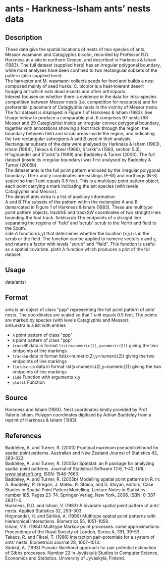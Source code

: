# ants - Harkness-Isham ants’ nests data

## Description
These data give the spatial locations of nests of two species of ants, Messor wasmanni and Cataglyphis bicolor, recorded by Professor R.D. Harkness at a site in northern Greece, and described in Harkness & Isham (1983). The full dataset (supplied here) has an irregular polygonal boundary, while most analyses have been confined to two rectangular subsets of the pattern (also supplied here).  
The harvester ant M. wasmanni collects seeds for food and builds a nest composed mainly of seed husks. C. bicolor is a heat-tolerant desert foraging ant which eats dead insects and other arthropods.  
Interest focuses on whether there is evidence in the data for intra-species competition between Messor nests (i.e. competition for resources) and for preferential placement of Cataglyphis nests in the vicinity of Messor nests.  
The full dataset is displayed in Figure 1 of Harkness & Isham (1983). See Usage below to produce a comparable plot. It comprises 97 nests (68 Messor and 29 Cataglyphis) inside an irregular convex polygonal boundary, together with annotations showing a foot track through the region, the boundary between field and scrub areas inside the region, and indicating the two rectangular subregions A and B used in their analysis.  
Rectangular subsets of the data were analysed by Harkness & Isham (1983), Isham (1984), Takacs & Fiksel (1986), S\"arkk\"a (1993, section 5.3), H\"ogmander and S\"arkk\"a (1999) and Baddeley & Turner (2000). The full dataset (inside its irregular boundary) was first analysed by Baddeley & Turner (2005b).  
The dataset ants is the full point pattern enclosed by the irregular polygonal boundary. The x and y coordinates are eastings (E-W) and northings (N-S) scaled so that 1 unit equals 0.5 feet. This is a multitype point pattern object, each point carrying a mark indicating the ant species (with levels Cataglyphis and Messor).  
The dataset ants.extra is a list of auxiliary information:  
A and B The subsets of the pattern within the rectangles A and B demarcated in Figure 1 of Harkness & Isham (1983). These are multitype point pattern objects. trackNE and trackSW coordinates of two straight lines bounding the foot track. fieldscrub The endpoints of a straight line separating the regions of ‘field’ and ‘scrub’: scrub to
the North and field to the South.  
side A function(x,y) that determines whether the location (x,y) is in the scrub or the field. The function can be applied to numeric vectors x and y, and returns a factor with levels "scrub" and "field". This function is useful as a spatial covariate. plotit A function which produces a plot of the full dataset.

## Usage
data(ants)

## Format
ants is an object of class "ppp" representing the full point pattern of ants’ nests. The coordinates are scaled so that 1 unit equals 0.5 feet. The points are marked by species (with levels Cataglyphis and Messor).  
ants.extra is a list with entries
- `A` point pattern of class "ppp"
- `B` point pattern of class "ppp"
- `trackNE` data in format `list(x=numeric(2),y=numeric(2))` giving the two endpoints of line
markings
- `trackSW` data in format list(x=numeric(2),y=numeric(2)) giving the two endpoints of line
markings
- `fieldscrub` data in format list(x=numeric(2),y=numeric(2)) giving the two endpoints of line
markings
- `side` Function with arguments x,y
- `plotit` Function

## Source
Harkness and Isham (1983). Nest coordinates kindly provided by Prof Valerie Isham. Polygon coordinates digitised by Adrian Baddeley from a reprint of Harkness & Isham (1983).

## References
Baddeley, A. and Turner, R. (2000) Practical maximum pseudolikelihood for spatial point patterns. Australian and New Zealand Journal of Statistics 42, 283–322.  
Baddeley, A. and Turner, R. (2005a) Spatstat: an R package for analyzing spatial point patterns. Journal of Statistical Software 12:6, 1–42. URL: www.jstatsoft.org, ISSN: 1548-7660.  
Baddeley, A. and Turner, R. (2005b) Modelling spatial point patterns in R. In: A. Baddeley, P. Gregori, J. Mateu, R. Stoica, and D. Stoyan, editors, Case Studies in Spatial Point Pattern Modelling, Lecture Notes in Statistics number 185. Pages 23–74. Springer-Verlag, New York, 2006. ISBN: 0-387-28311-0.  
Harkness, R.D. and Isham, V. (1983) A bivariate spatial point pattern of ants’ nests. Applied Statistics 32, 293–303.  
Högmander, H. and Särkkä, A. (1999) Multitype spatial point patterns with hierarchical interactions. Biometrics 55, 1051–1058.  
Isham, V.S. (1984) Multitype Markov point processes: some approximations. Proceedings of the Royal Society of London, Series A, 391, 39–53.  
Takacs, R. and Fiksel, T. (1986) Interaction pair-potentials for a system of ants’ nests. Biometrical Journal 28, 1007–1013.  
Särkkä, A. (1993) Pseudo-likelihood approach for pair potential estimation of Gibbs processes. Number 22 in Jyväskylä Studies in Computer Science, Economics and Statistics. University of Jyväskylä, Finland.  
